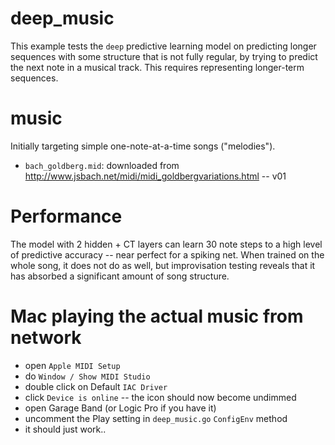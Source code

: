 # deep_music

This example tests the `deep` predictive learning model on predicting longer sequences with some structure that is not fully regular, by trying to predict the next note in a musical track.  This requires representing longer-term sequences.

# music

Initially targeting simple one-note-at-a-time songs ("melodies").

* `bach_goldberg.mid`: downloaded from http://www.jsbach.net/midi/midi_goldbergvariations.html -- v01

# Performance

The model with 2 hidden + CT layers can learn 30 note steps to a high level of predictive accuracy -- near perfect for a spiking net.  When trained on the whole song, it does not do as well, but improvisation testing reveals that it has absorbed a significant amount of song structure.

# Mac playing the actual music from network

* open `Apple MIDI Setup`
* do `Window / Show MIDI Studio`
* double click on Default `IAC Driver`
* click `Device is online` -- the icon should now become undimmed
* open Garage Band (or Logic Pro if you have it)
* uncomment the Play setting in `deep_music.go` `ConfigEnv` method
* it should just work..

